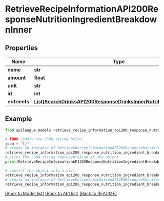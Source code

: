 # RetrieveRecipeInformationAPI200ResponseNutritionIngredientBreakdownInner


## Properties

Name | Type | Description | Notes
------------ | ------------- | ------------- | -------------
**name** | **str** |  | [optional] 
**amount** | **float** |  | [optional] 
**unit** | **str** |  | [optional] 
**id** | **int** |  | [optional] 
**nutrients** | [**List[SearchDrinksAPI200ResponseDrinksInnerNutritionNutrientsInner]**](SearchDrinksAPI200ResponseDrinksInnerNutritionNutrientsInner.md) |  | [optional] 

## Example

```python
from apileague.models.retrieve_recipe_information_api200_response_nutrition_ingredient_breakdown_inner import RetrieveRecipeInformationAPI200ResponseNutritionIngredientBreakdownInner

# TODO update the JSON string below
json = "{}"
# create an instance of RetrieveRecipeInformationAPI200ResponseNutritionIngredientBreakdownInner from a JSON string
retrieve_recipe_information_api200_response_nutrition_ingredient_breakdown_inner_instance = RetrieveRecipeInformationAPI200ResponseNutritionIngredientBreakdownInner.from_json(json)
# print the JSON string representation of the object
print(RetrieveRecipeInformationAPI200ResponseNutritionIngredientBreakdownInner.to_json())

# convert the object into a dict
retrieve_recipe_information_api200_response_nutrition_ingredient_breakdown_inner_dict = retrieve_recipe_information_api200_response_nutrition_ingredient_breakdown_inner_instance.to_dict()
# create an instance of RetrieveRecipeInformationAPI200ResponseNutritionIngredientBreakdownInner from a dict
retrieve_recipe_information_api200_response_nutrition_ingredient_breakdown_inner_from_dict = RetrieveRecipeInformationAPI200ResponseNutritionIngredientBreakdownInner.from_dict(retrieve_recipe_information_api200_response_nutrition_ingredient_breakdown_inner_dict)
```
[[Back to Model list]](../README.md#documentation-for-models) [[Back to API list]](../README.md#documentation-for-api-endpoints) [[Back to README]](../README.md)


